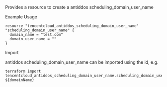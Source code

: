 Provides a resource to create a antiddos scheduling_domain_user_name

Example Usage

```hcl
resource "tencentcloud_antiddos_scheduling_domain_user_name" "scheduling_domain_user_name" {
  domain_name = "test.com"
  domain_user_name = ""
}
```

Import

antiddos scheduling_domain_user_name can be imported using the id, e.g.

```
terraform import tencentcloud_antiddos_scheduling_domain_user_name.scheduling_domain_user_name ${domainName}
```